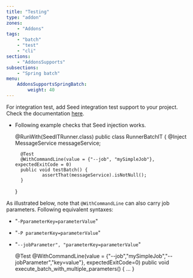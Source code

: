 ```yaml
---
title: "Testing"
type: "addon"
zones:
    - "Addons"
tags:
    - "batch"
    - "test"
    - "cli"
sections:
    - "AddonsSupports"
subsections:
    - "Spring batch"
menu:
    AddonsSupportsSpringBatch:
        weight: 40
---
```


For integration test, add Seed integration test support to your project. Check the documentation [here](/docs/seed/manual/testing/integration).

* Following example checks that Seed injection works.


    @RunWith(SeedITRunner.class)
    public class RunnerBatchIT {
        @Inject
        MessageService messageService;
     
        @Test
        @WithCommandLine(value = {"--job", "mySimpleJob"}, expectedExitCode = 0)
        public void testBatch() {
                assertThat(messageService).isNotNull();
        }
    }
 
As illustrated below, note that `@WithCommandLine` can also carry job parameters. Following equivalent syntaxes:

- "`-PparameterKey=parameterValue`" 
- "`-P parameterKey=parameterValue`"
- "`--jobParameter", "parameterKey=parameterValue`"


    @Test
    @WithCommandLine(value = {"--job","mySimpleJob","--jobParameter","key=value"}, expectedExitCode=0)
    public void execute_batch_with_multiple_parameters() {
        ...
    }
